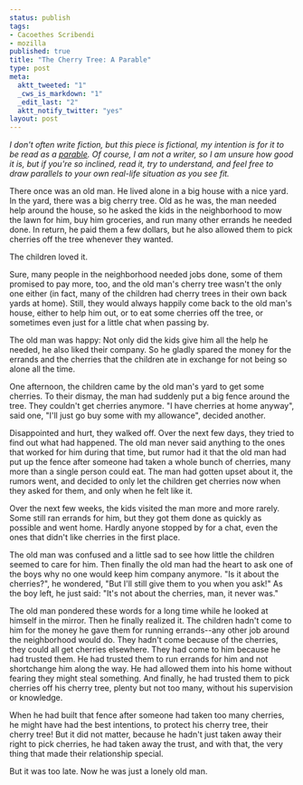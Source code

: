 ```yaml
--- 
status: publish
tags: 
- Cacoethes Scribendi
- mozilla
published: true
title: "The Cherry Tree: A Parable"
type: post
meta: 
  aktt_tweeted: "1"
  _cws_is_markdown: "1"
  _edit_last: "2"
  aktt_notify_twitter: "yes"
layout: post
---
```

<em>I don't often write fiction, but this piece is fictional, my intention is for it to be read as a <a href="http://en.wikipedia.org/wiki/Parable">parable</a>. Of course, I am not a writer, so I am unsure how good it is, but if you're so inclined, read it, try to understand, and feel free to draw parallels to your own real-life situation as you see fit.</em>

There once was an old man. He lived alone in a big house with a nice yard. In the yard, there was a big cherry tree. Old as he was, the man needed help around the house, so he asked the kids in the neighborhood to mow the lawn for him, buy him groceries, and run many other errands he needed done. In return, he paid them a few dollars, but he also allowed them to pick cherries off the tree whenever they wanted.

The children loved it.

Sure, many people in the neighborhood needed jobs done, some of them promised to pay more, too, and the old man's cherry tree wasn't the only one either (in fact, many of the children had cherry trees in their own back yards at home). Still, they would always happily come back to the old man's house, either to help him out, or to eat some cherries off the tree, or sometimes even just for a little chat when passing by.

The old man was happy: Not only did the kids give him all the help he needed, he also liked their company. So he gladly spared the money for the errands and the cherries that the children ate in exchange for not being so alone all the time.

One afternoon, the children came by the old man's yard to get some cherries. To their dismay, the man had suddenly put a big fence around the tree. They couldn't get cherries anymore. "I have cherries at home anyway", said one, "I'll just go buy some with my allowance", decided another.

Disappointed and hurt, they walked off. Over the next few days, they tried to find out what had happened. The old man never said anything to the ones that worked for him during that time, but rumor had it that the old man had put up the fence after someone had taken a whole bunch of cherries, many more than a single person could eat. The man had gotten upset about it, the rumors went, and decided to only let the children get cherries now when they asked for them, and only when he felt like it.

Over the next few weeks, the kids visited the man more and more rarely. Some still ran errands for him, but they got them done as quickly as possible and went home. Hardly anyone stopped by for a chat, even the ones that didn't like cherries in the first place.

The old man was confused and a little sad to see how little the children seemed to care for him. Then finally the old man had the heart to ask one of the boys why no one would keep him company anymore. "Is it about the cherries?", he wondered, "But I'll still give them to you when you ask!" As the boy left, he just said: "It's not about the cherries, man, it never was."

The old man pondered these words for a long time while he looked at himself in the mirror. Then he finally realized it. The children hadn't come to him for the money he gave them for running errands--any other job around the neighborhood would do. They hadn't come because of the cherries, they could all get cherries elsewhere. They had come to him because he had trusted them. He had trusted them to run errands for him and not shortchange him along the way. He had allowed them into his home without fearing they might steal something. And finally, he had trusted them to pick cherries off his cherry tree, plenty but not too many, without his supervision or knowledge.

When he had built that fence after someone had taken too many cherries, he might have had the best intentions, to protect his cherry tree, their cherry tree! But it did not matter, because he hadn't just taken away their right to pick cherries, he had taken away the trust, and with that, the very thing that made their relationship special.

But it was too late. Now he was just a lonely old man.
